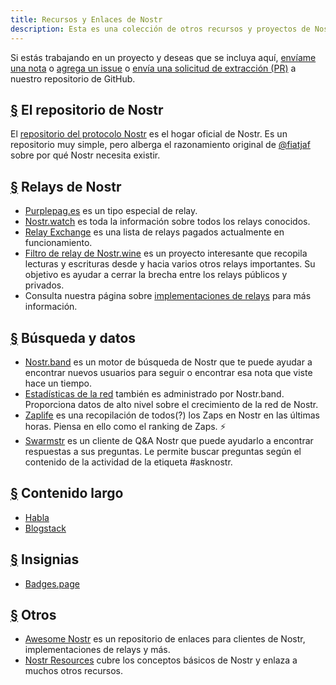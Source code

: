 ```yaml
---
title: Recursos y Enlaces de Nostr
description: Esta es una colección de otros recursos y proyectos de Nostr que hemos encontrado.
---
```


Si estás trabajando en un proyecto y deseas que se incluya aquí, [envíame una nota](https://snort.social/p/npub1zuuajd7u3sx8xu92yav9jwxpr839cs0kc3q6t56vd5u9q033xmhsk6c2uc) o [agrega un issue](https://github.com/erskingardner/nostr-how/issues) o [envía una solicitud de extracción (PR)](https://github.com/erskingardner/nostr-how/pulls) a nuestro repositorio de GitHub.

## [§](#repositorio-nostr) El repositorio de Nostr

El [repositorio del protocolo Nostr](https://github.com/nostr-protocol/nostr) es el hogar oficial de Nostr. Es un repositorio muy simple, pero alberga el razonamiento original de [@fiatjaf](https://github.com/fiatjaf) sobre por qué Nostr necesita existir.

## [§](#relays-nostr) Relays de Nostr

-   [Purplepag.es](https://purplepag.es/what) es un tipo especial de relay.
-   [Nostr.watch](https://nostr.watch/relays/find) es toda la información sobre todos los relays conocidos.
-   [Relay Exchange](https://relay.exchange/) es una lista de relays pagados actualmente en funcionamiento.
-   [Filtro de relay de Nostr.wine](https://nostr-wine.github.io/filter-relay/) es un proyecto interesante que recopila lecturas y escrituras desde y hacia varios otros relays importantes. Su objetivo es ayudar a cerrar la brecha entre los relays públicos y privados.
-   Consulta nuestra página sobre [implementaciones de relays](/es/relay-implementations) para más información.

## [§](#búsqueda-datos) Búsqueda y datos

-   [Nostr.band](https://nostr.band) es un motor de búsqueda de Nostr que te puede ayudar a encontrar nuevos usuarios para seguir o encontrar esa nota que viste hace un tiempo.
-   [Estadísticas de la red](https://stats.nostr.band) también es administrado por Nostr.band. Proporciona datos de alto nivel sobre el crecimiento de la red de Nostr.
-   [Zaplife](https://zaplife.lol) es una recopilación de todos(?) los Zaps en Nostr en las últimas horas. Piensa en ello como el ranking de Zaps. ⚡
-   [Swarmstr](https://swarmstr.com) es un cliente de Q&A Nostr que puede ayudarlo a encontrar respuestas a sus preguntas. Le permite buscar preguntas según el contenido de la actividad de la etiqueta #asknostr.

## [§](#contenido-largo) Contenido largo

-   [Habla](https://habla.news)
-   [Blogstack](https://blogstack.io/)

## [§](#insignias) Insignias

-   [Badges.page](https://badges.page/)

## [§](#otros) Otros

-   [Awesome Nostr](https://www.nostr.net) es un repositorio de enlaces para clientes de Nostr, implementaciones de relays y más.
-   [Nostr Resources](https://nostr-resources.com) cubre los conceptos básicos de Nostr y enlaza a muchos otros recursos.
